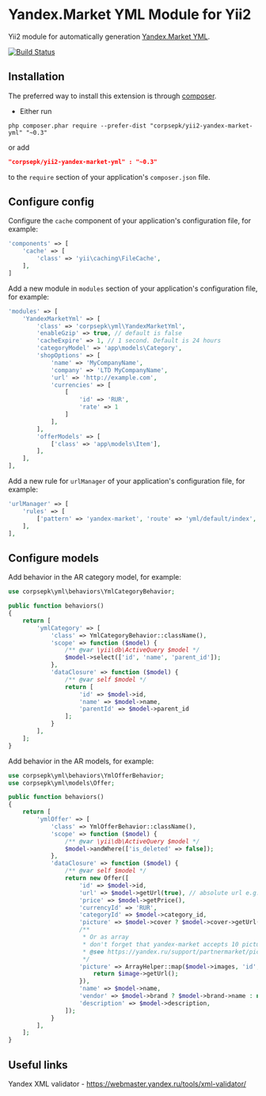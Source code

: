 Yandex.Market YML Module for Yii2
==========================
Yii2 module for automatically generation [Yandex.Market YML](https://yandex.ru/support/webmaster/goods-prices/technical-requirements.xml).

[![Build Status](https://travis-ci.org/corpsepk/yii2-yandex-market-yml.svg?branch=master)](https://travis-ci.org/corpsepk/yii2-yandex-market-yml)

Installation
------------
The preferred way to install this extension is through [composer](http://getcomposer.org/download/).

* Either run

```
php composer.phar require --prefer-dist "corpsepk/yii2-yandex-market-yml" "~0.3"
```

or add

```json
"corpsepk/yii2-yandex-market-yml" : "~0.3"
```

to the `require` section of your application's `composer.json` file.


Configure config
------------
Configure the `cache` component of your application's configuration file, for example:

```php
'components' => [
    'cache' => [
        'class' => 'yii\caching\FileCache',
    ],
]
```

Add a new module in `modules` section of your application's configuration file, for example:

```php
'modules' => [
    'YandexMarketYml' => [
        'class' => 'corpsepk\yml\YandexMarketYml',
        'enableGzip' => true, // default is false
        'cacheExpire' => 1, // 1 second. Default is 24 hours
        'categoryModel' => 'app\models\Category',
        'shopOptions' => [
            'name' => 'MyCompanyName',
            'company' => 'LTD MyCompanyName',
            'url' => 'http://example.com',
            'currencies' => [
                [
                    'id' => 'RUR',
                    'rate' => 1
                ]
            ],
        ],
        'offerModels' => [
            ['class' => 'app\models\Item'],
        ],
    ],
],
```

Add a new rule for `urlManager` of your application's configuration file, for example:

```php
'urlManager' => [
    'rules' => [
        ['pattern' => 'yandex-market', 'route' => 'yml/default/index', 'suffix' => '.yml'],
    ],
],
```


Configure models
------------
Add behavior in the AR category model, for example:

```php
use corpsepk\yml\behaviors\YmlCategoryBehavior;

public function behaviors()
{
    return [
        'ymlCategory' => [
            'class' => YmlCategoryBehavior::className(),
            'scope' => function ($model) {
                /** @var \yii\db\ActiveQuery $model */
                $model->select(['id', 'name', 'parent_id']);
            },
            'dataClosure' => function ($model) {
                /** @var self $model */
                return [
                    'id' => $model->id,
                    'name' => $model->name,
                    'parentId' => $model->parent_id
                ];
            }
        ],
    ];
}
```

Add behavior in the AR models, for example:

```php
use corpsepk\yml\behaviors\YmlOfferBehavior;
use corpsepk\yml\models\Offer;

public function behaviors()
{
    return [
        'ymlOffer' => [
            'class' => YmlOfferBehavior::className(),
            'scope' => function ($model) {
                /** @var \yii\db\ActiveQuery $model */
                $model->andWhere(['is_deleted' => false]);
            },
            'dataClosure' => function ($model) {
                /** @var self $model */
                return new Offer([
                    'id' => $model->id,
                    'url' => $model->getUrl(true), // absolute url e.g. http://example.com/item/1256
                    'price' => $model->getPrice(),
                    'currencyId' => 'RUR',
                    'categoryId' => $model->category_id,
                    'picture' => $model->cover ? $model->cover->getUrl() : null,
                    /**
                     * Or as array
                     * don't forget that yandex-market accepts 10 pictures max
                     * @see https://yandex.ru/support/partnermarket/picture.xml
                     */
                    'picture' => ArrayHelper::map($model->images, 'id', function ($image) {
                        return $image->getUrl();
                    }),
                    'name' => $model->name,
                    'vendor' => $model->brand ? $model->brand->name : null,
                    'description' => $model->description,
                ]);
            }
        ],
    ];
}
```


Useful links
------------
Yandex XML validator - https://webmaster.yandex.ru/tools/xml-validator/
